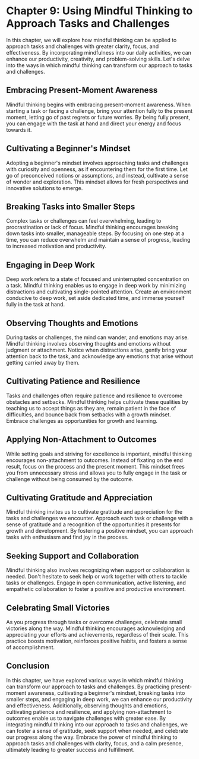 Chapter 9: Using Mindful Thinking to Approach Tasks and Challenges
==================================================================

In this chapter, we will explore how mindful thinking can be applied to approach tasks and challenges with greater clarity, focus, and effectiveness. By incorporating mindfulness into our daily activities, we can enhance our productivity, creativity, and problem-solving skills. Let's delve into the ways in which mindful thinking can transform our approach to tasks and challenges.

Embracing Present-Moment Awareness
----------------------------------

Mindful thinking begins with embracing present-moment awareness. When starting a task or facing a challenge, bring your attention fully to the present moment, letting go of past regrets or future worries. By being fully present, you can engage with the task at hand and direct your energy and focus towards it.

Cultivating a Beginner's Mindset
--------------------------------

Adopting a beginner's mindset involves approaching tasks and challenges with curiosity and openness, as if encountering them for the first time. Let go of preconceived notions or assumptions, and instead, cultivate a sense of wonder and exploration. This mindset allows for fresh perspectives and innovative solutions to emerge.

Breaking Tasks into Smaller Steps
---------------------------------

Complex tasks or challenges can feel overwhelming, leading to procrastination or lack of focus. Mindful thinking encourages breaking down tasks into smaller, manageable steps. By focusing on one step at a time, you can reduce overwhelm and maintain a sense of progress, leading to increased motivation and productivity.

Engaging in Deep Work
---------------------

Deep work refers to a state of focused and uninterrupted concentration on a task. Mindful thinking enables us to engage in deep work by minimizing distractions and cultivating single-pointed attention. Create an environment conducive to deep work, set aside dedicated time, and immerse yourself fully in the task at hand.

Observing Thoughts and Emotions
-------------------------------

During tasks or challenges, the mind can wander, and emotions may arise. Mindful thinking involves observing thoughts and emotions without judgment or attachment. Notice when distractions arise, gently bring your attention back to the task, and acknowledge any emotions that arise without getting carried away by them.

Cultivating Patience and Resilience
-----------------------------------

Tasks and challenges often require patience and resilience to overcome obstacles and setbacks. Mindful thinking helps cultivate these qualities by teaching us to accept things as they are, remain patient in the face of difficulties, and bounce back from setbacks with a growth mindset. Embrace challenges as opportunities for growth and learning.

Applying Non-Attachment to Outcomes
-----------------------------------

While setting goals and striving for excellence is important, mindful thinking encourages non-attachment to outcomes. Instead of fixating on the end result, focus on the process and the present moment. This mindset frees you from unnecessary stress and allows you to fully engage in the task or challenge without being consumed by the outcome.

Cultivating Gratitude and Appreciation
--------------------------------------

Mindful thinking invites us to cultivate gratitude and appreciation for the tasks and challenges we encounter. Approach each task or challenge with a sense of gratitude and a recognition of the opportunities it presents for growth and development. By fostering a positive mindset, you can approach tasks with enthusiasm and find joy in the process.

Seeking Support and Collaboration
---------------------------------

Mindful thinking also involves recognizing when support or collaboration is needed. Don't hesitate to seek help or work together with others to tackle tasks or challenges. Engage in open communication, active listening, and empathetic collaboration to foster a positive and productive environment.

Celebrating Small Victories
---------------------------

As you progress through tasks or overcome challenges, celebrate small victories along the way. Mindful thinking encourages acknowledging and appreciating your efforts and achievements, regardless of their scale. This practice boosts motivation, reinforces positive habits, and fosters a sense of accomplishment.

Conclusion
----------

In this chapter, we have explored various ways in which mindful thinking can transform our approach to tasks and challenges. By practicing present-moment awareness, cultivating a beginner's mindset, breaking tasks into smaller steps, and engaging in deep work, we can enhance our productivity and effectiveness. Additionally, observing thoughts and emotions, cultivating patience and resilience, and applying non-attachment to outcomes enable us to navigate challenges with greater ease. By integrating mindful thinking into our approach to tasks and challenges, we can foster a sense of gratitude, seek support when needed, and celebrate our progress along the way. Embrace the power of mindful thinking to approach tasks and challenges with clarity, focus, and a calm presence, ultimately leading to greater success and fulfillment.
